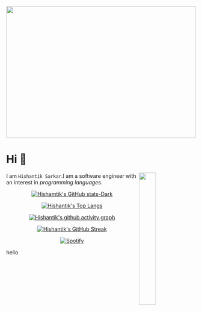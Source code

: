 <div align=center>

<img align=center width="100%" height=350 src="https://user-images.githubusercontent.com/60609786/219150157-997f6555-8824-4663-bcec-6609e6003a7f.gif"/>

<div align=left>

**Hi** :wave:
=========

<img height="30%" width="30%" align=right src="https://user-images.githubusercontent.com/60609786/219274930-35b67bd2-7882-448b-ad0f-6f4c4fafc689.gif"/>

I am `Hishantik Sarkar`.I am a software engineer with an interest 
in *programming languages*.


</div>
<!-- ~~~ -->
<!-- Hi I am Hishantik Sarkar.I am a software engineer with an interest  -->
<!-- in programming languages. I have experience with HTML, CSS, -->
<!-- JavaScript, shell scripting ,go and Python. I am still learning more coding  -->
<!-- languages as well as gaining deeper knowledge in the ones -->
<!-- I already know. My goal is to become an expert in all aspects -->
<!-- of programming so that I can develop high-quality applications  -->
<!-- for my clients. Additionally, I strive to stay up-to-date with  -->
<!--  the latest technology trends and best practices so that my work will -->
<!-- remain relevant and cutting edge. In my free time,  -->
<!-- I enjoy playing video games and exploring new technologies. -->
<!-- ~~~ -->


[![Hishamtik's GitHub stats-Dark](https://github-readme-stats.vercel.app/api?username=hishantik&show_icons=true&title_color=C77DFF&icon_color=C77DFF&text_color=ECAD9C&custom_title=My%20GitHub%20Stats&bg_color=171515&border_color=C77DFF&border_radius=20#gh-dark-mode-only)](#gh-dark-mode-only)

[![Hishantik's Top Langs](https://github-readme-stats.vercel.app/api/top-langs/?username=hishantik&exclude_repo=github-readme-stats,hishantik.github.io&layout=compact&bg_color=171515&title_color=C77DFF&border_radius=20&border_color=C77DFF&custom_title=Most%20language%20I%20am%20familiar%20with%20:&text_color=ECAD9C)](#)


[![Hishantik's github activity graph](https://github-readme-activity-graph.cyclic.app/graph?username=hishantik&bg_color=171515&radius=26&hide_border=true&area=true&line=C77DFF&point=C77DFF&color=ECAD9C&title_color=C77DFF&custom_title=My%20Contribution%20Graph)](#)



[![Hishantik's GitHub Streak](https://streak-stats.demolab.com/?user=hishantik&border_radius=20&background=171515&border=C77DFF&stroke=C77DFF&ring=C77DFF&fire=ECAD9C&currStreakNum=ECAD9C&currStreakLabel=ECAD9C&sideNums=C77DFF&sideLabels=ECAD9C&dates=C77DFF)](https://git.io/streak-stats)

[![Spotify](https://dekutorem.vercel.app/api/spotify?background_color=171515&border_color=C77DFF)](https://open.spotify.com/user/deku)

</div>


<!--START_SECTION:waka-->

hello

<!--END_SECTION:waka-->
